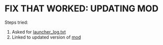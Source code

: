 # **FIX THAT WORKED: UPDATING MOD**

Steps tried:
1) Asked for [launcher_log.txt](https://paste.ubuntu.com/p/G6YhcxhgQr/)
2) Linked to updated version of [mod](https://www.curseforge.com/minecraft/mc-mods/malisisdoors/files/2284380)
